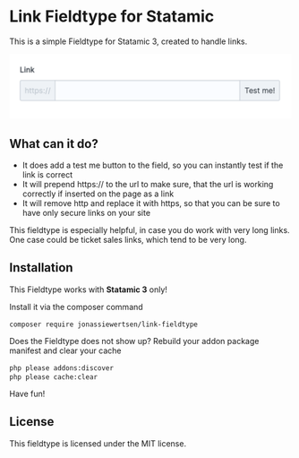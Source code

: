 # Link Fieldtype for Statamic

This is a simple Fieldtype for Statamic 3, created to handle links. 

![Link Fieldtype](link_fieldtype.png "Link Fieldtype")

## What can it do?

- It does add a test me button to the field, so you can instantly test if the link is correct
- It will prepend https:// to the url to make sure, that the url is working correctly if inserted on the page as a link
- It will remove http and replace it with https, so that you can be sure to have only secure links on your site

This fieldtype is especially helpful, in case you do work with very long links. One case could be ticket sales links, which tend to be very long. 

## Installation 

This Fieldtype works with **Statamic 3** only!

Install it via the composer command
```
composer require jonassiewertsen/link-fieldtype
```

Does the Fieldtype does not show up? Rebuild your addon package manifest and clear your cache
```
php please addons:discover
php please cache:clear
```

Have fun!

## License
This fieldtype is licensed under the MIT license.
